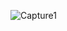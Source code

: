 
 
![Capture1](https://github.com/Akash-Shilimkar/Library_Management_System/assets/99742784/dbdc3d02-b20f-4bea-a357-857568956d39)
